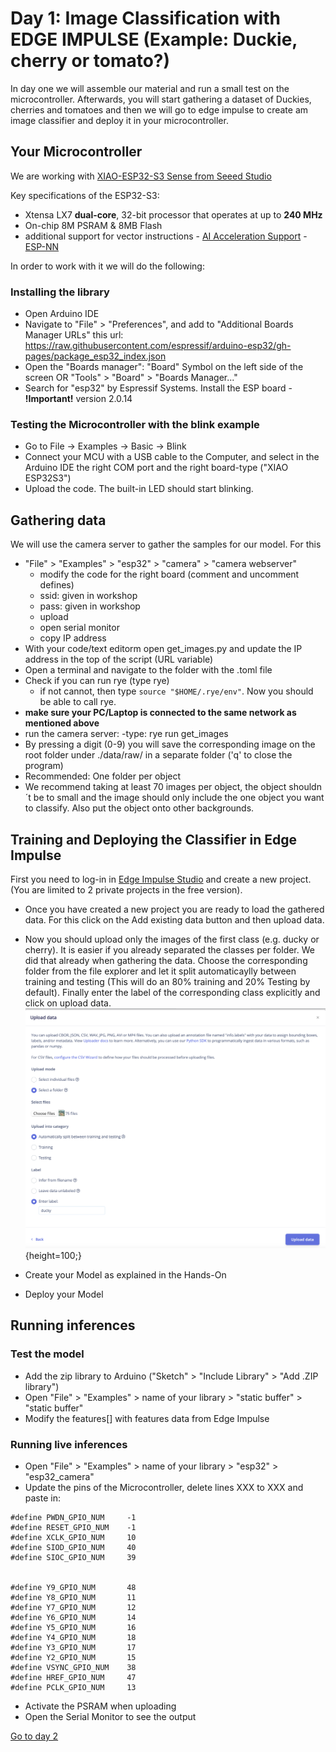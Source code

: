 # Day 1: Image Classification with EDGE IMPULSE (Example: Duckie, cherry or tomato?)
In day one we will assemble our material and run a small test on the microcontroller. Afterwards, you will start gathering a dataset of Duckies, cherries and tomatoes and then we will go to edge impulse to create am image classifier and deploy it in your microcontroller.

## Your Microcontroller
We are working with [XIAO-ESP32-S3 Sense from Seeed Studio](https://www.seeedstudio.com/XIAO-ESP32S3-Sense-p-5639.html)

Key specifications of the ESP32-S3:
- Xtensa LX7 **dual-core**, 32-bit processor that operates at up to **240 MHz**
- On-chip 8M PSRAM & 8MB Flash
- additional support for vector instructions - [AI Acceleration Support](https://www.espressif.com/en/products/socs/esp32-s3?form=MG0AV3) - [ESP-NN](https://github.com/espressif/esp-nn)

In order to work with it we will do the following:

### Installing the library

- Open Arduino IDE
- Navigate to "File" > "Preferences", and add to "Additional Boards Manager URLs" this url: https://raw.githubusercontent.com/espressif/arduino-esp32/gh-pages/package_esp32_index.json
- Open the "Boards manager": "Board" Symbol on the left side of the screen OR "Tools" > "Board" > "Boards Manager..."
- Search for "esp32" by Espressif Systems. Install the ESP board - **!Important!** version 2.0.14

### Testing the Microcontroller with the blink example
- Go to File -> Examples -> Basic -> Blink
- Connect your MCU with a USB cable to the Computer, and select in the Arduino IDE the right COM port and the right board-type ("XIAO ESP32S3")
- Upload the code. The built-in LED should start blinking.

## Gathering data
We will use the camera server to gather the samples for our model. 
For this
- "File" > "Examples" > "esp32" > "camera" > "camera webserver"
    - modify the code for the right board (comment and uncomment defines)
    - ssid: given in workshop
    - pass: given in workshop
    - upload
    - open serial monitor
    - copy IP address
- With your code/text editorm open get_images.py and update the IP address in the top of the script (URL variable)
- Open a terminal and navigate to the folder with the .toml file
- Check if you can run rye (type rye)
    - if not cannot, then type `source "$HOME/.rye/env"`. Now you should be able to call rye.
- **make sure your PC/Laptop is connected to the same network as mentioned above**
- run the camera server:
    -type: rye run get_images
- By pressing a digit (0-9) you will save the corresponding image on the root folder under ./data/raw/ in a separate folder ('q' to close the program)
- Recommended: One folder per object
- We recommend taking at least 70 images per object, the object shouldn´t be to small and the image should only include the one object you want to classify. Also put the object onto other backgrounds.

## Training and Deploying the Classifier in Edge Impulse
First you need to log-in in [Edge Impulse Studio](https://studio.edgeimpulse.com/login) and create a new project. (You are limited to 2 private projects in the free version).

- Once you have created a new project you are ready to load the gathered data. For this click on the Add existing data button and then upload data.
- Now you should upload only the images of the first class (e.g. ducky or cherry). It is easier if you already separated the classes per folder. We did that already when gathering the data. Choose the corresponding folder from the file explorer and let it split automaticaylly between training and testing (This will do an 80% training and 20% Testing by default). Finally enter the label of the corresponding class explicitly and click on upload data.
!["Example: Uploading data folder of class "ducky"](../resources/day1_upload_data.png){height=100;}

- Create your Model as explained in the Hands-On
- Deploy your Model

## Running inferences

### Test the model
- Add the zip library to Arduino ("Sketch" > "Include Library" > "Add .ZIP library")
- Open "File" > "Examples" > name of your library > "static buffer" > "static buffer"
- Modify the features[] with features data from Edge Impulse

### Running live inferences
- Open "File" > "Examples" > name of your library > "esp32" > "esp32_camera"
- Update the pins of the Microcontroller, delete lines XXX to XXX and paste in:
```
#define PWDN_GPIO_NUM     -1
#define RESET_GPIO_NUM    -1
#define XCLK_GPIO_NUM     10
#define SIOD_GPIO_NUM     40
#define SIOC_GPIO_NUM     39


#define Y9_GPIO_NUM       48
#define Y8_GPIO_NUM       11
#define Y7_GPIO_NUM       12
#define Y6_GPIO_NUM       14
#define Y5_GPIO_NUM       16
#define Y4_GPIO_NUM       18
#define Y3_GPIO_NUM       17
#define Y2_GPIO_NUM       15
#define VSYNC_GPIO_NUM    38
#define HREF_GPIO_NUM     47
#define PCLK_GPIO_NUM     13
```
- Activate the PSRAM when uploading
- Open the Serial Monitor to see the output

[Go to day 2](../day_2/README.md)
